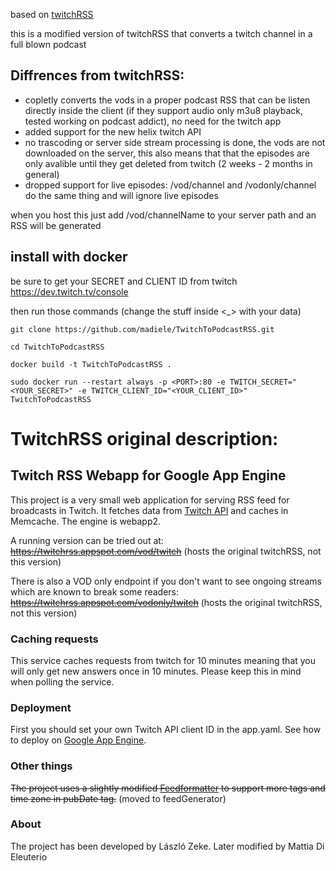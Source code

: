 based on [twitchRSS](https://github.com/lzeke0/TwitchRSS)

this is a modified version of twitchRSS that converts a twitch channel in a full blown podcast

## Diffrences from twitchRSS:
- copletly converts the vods in a proper podcast RSS that can be listen directly inside the client (if they support audio only m3u8 playback, tested working on podcast addict), no need for the twitch app
- added support for the new helix twitch API
- no trascoding or server side stream processing is done, the vods are not downloaded on the server, this also means that that the episodes are only avalible until they get deleted from twitch (2 weeks - 2 months in general)
- dropped support for live episodes: /vod/channel and /vodonly/channel do the same thing and will ignore live episodes

when you host this just add /vod/channelName to your server path and an RSS will be generated

## install with docker
be sure to get your SECRET and CLIENT ID from twitch
https://dev.twitch.tv/console

then run those commands (change the stuff inside <_> with your data)

`git clone https://github.com/madiele/TwitchToPodcastRSS.git`

`cd TwitchToPodcastRSS`

`docker build -t TwitchToPodcastRSS .`

`sudo docker run --restart always -p <PORT>:80 -e TWITCH_SECRET="<YOUR_SECRET>" -e TWITCH_CLIENT_ID="<YOUR_CLIENT_ID>" TwitchToPodcastRSS`

# TwitchRSS original description:

## Twitch RSS Webapp for Google App Engine
This project is a very small web application for serving RSS feed for broadcasts
in Twitch. It fetches data from [Twitch API](https://dev.twitch.tv/docs) and caches in Memcache.
The engine is webapp2.

A running version can be tried out at:
~~https://twitchrss.appspot.com/vod/twitch~~ (hosts the original twitchRSS, not this version)

There is also a VOD only endpoint if you don't want to see ongoing streams which are known to break some readers:
~~https://twitchrss.appspot.com/vodonly/twitch~~ (hosts the original twitchRSS, not this version)

### Caching requests
This service caches requests from twitch for 10 minutes meaning that you will only get new answers once in
10 minutes. Please keep this in mind when polling the service.

### Deployment
First you should set your own Twitch API client ID in the app.yaml.
See how to deploy on [Google App Engine](https://cloud.google.com/appengine/docs/standard/python3).

### Other things
~~The project uses a slightly modified [Feedformatter](https://code.google.com/p/feedformatter/) to support
more tags and time zone in pubDate tag.~~ (moved to feedGenerator)

### About
The project has been developed by László Zeke.
Later modified by Mattia Di Eleuterio

